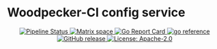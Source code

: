 # Woodpecker-CI config service

<p align="center">
  <a href="https://ci.opencloud.eu/repos/5" title="Pipeline Status">
    <img src="https://ci.opencloud.eu/api/badges/5/status.svg" alt="Pipeline Status">
  </a>
  <a href="https://matrix.to/#/#woodpecker:matrix.org" title="Join the Matrix space at https://matrix.to/#/#opencloud:matrix.org">
    <img src="https://img.shields.io/matrix/opencloud:matrix.org?label=matrix" alt="Matrix space">
  </a>
  <a href="https://goreportcard.com/report/github.com/opencloud-eu/woodpecker-ci-config-service" title="Go Report Card">
    <img src="https://goreportcard.com/badge/github.com/opencloud-eu/woodpecker-ci-config-service" alt="Go Report Card">
  </a>
  <a href="https://pkg.go.dev/github.com/opencloud-eu/woodpecker-ci-config-service" title="go reference">
    <img src="https://pkg.go.dev/badge/github.com/opencloud-eu/woodpecker-ci-config-service" alt="go reference">
  </a>
  <a href="https://github.com/opencloud-eu/woodpecker-ci-config-service/releases/latest" title="GitHub release">
    <img src="https://img.shields.io/github/v/release/opencloud-eu/woodpecker-ci-config-service?sort=semver" alt="GitHub release">
  </a>
  <a href="https://opensource.org/licenses/Apache-2.0" title="License: Apache-2.0">
    <img src="https://img.shields.io/badge/License-Apache%202.0-blue.svg" alt="License: Apache-2.0">
  </a>
</p>
